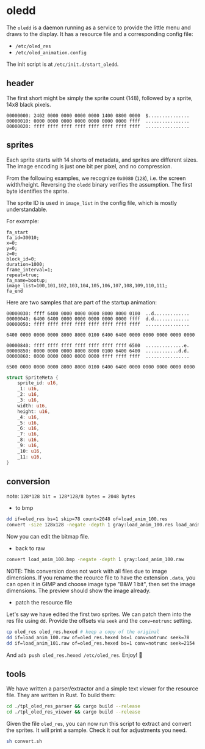 # oledd

The `oledd` is a daemon running as a service to provide the little menu and
draws to the display. It has a resource file and a corresponding config file:

- `/etc/oled_res`
- `/etc/oled_animation.config`

The init script is at `/etc/init.d/start_oledd`.

## header

The first short might be simply the sprite count (148), followed by a sprite,
14x8 black pixels.

```
00000000: 2402 0000 0000 0000 0000 1400 0800 0000  $...............
00000010: 0000 0000 0000 0000 0000 0000 0000 ffff  ................
00000020: ffff ffff ffff ffff ffff ffff ffff ffff  ................
```

## sprites

Each sprite starts with 14 shorts of metadata, and sprites are different sizes.
The image encoding is just one bit per pixel, and no compression.

From the following examples, we recognize `0x0080` (`128`), i.e. the screen
width/height. Reversing the `oledd` binary verifies the assumption.
The first byte identifies the sprite.

The sprite ID is used in `image_list` in the config file, which is mostly
understandable.

For example:
```
fa_start
fa_id=30010;
x=0;
y=0;
z=0;
block_id=0;
duration=1000;
frame_interval=1;
repeat=true;
fa_name=bootup;
image_list=100,101,102,103,104,105,106,107,108,109,110,111;
fa_end
```

Here are two samples that are part of the startup animation:

```
00000030: ffff 6400 0000 0000 0000 8000 8000 0100  ..d.............
00000040: 6400 6400 0000 0000 0000 0000 0000 ffff  d.d.............
00000050: ffff ffff ffff ffff ffff ffff ffff ffff  ................
```

```
6400 0000 0000 0000 8000 8000 0100 6400 6400 0000 0000 0000 0000 0000
```

```
00000840: ffff ffff ffff ffff ffff ffff ffff 6500  ..............e.
00000850: 0000 0000 0000 8000 8000 0100 6400 6400  ............d.d.
00000860: 0000 0000 0000 0000 0000 ffff ffff ffff  ................
```

```
6500 0000 0000 0000 8000 8000 0100 6400 6400 0000 0000 0000 0000 0000
```

```rs
struct SpriteMeta {
    sprite_id: u16,
    _1: u16,
    _2: u16,
    _3: u16,
    width: u16,
    height: u16,
    _4: u16,
    _5: u16,
    _6: u16,
    _7: u16,
    _8: u16,
    _9: u16,
    _10: u16,
    _11: u16,
}
```

## conversion

note: `128*128 bit = 128*128/8 bytes = 2048 bytes`

- to bmp

```sh
dd if=oled_res bs=1 skip=78 count=2048 of=load_anim_100.res
convert -size 128x128 -negate -depth 1 gray:load_anim_100.res load_anim_100.bmp
```

Now you can edit the bitmap file.

- back to raw 

```sh
convert load_anim_100.bmp -negate -depth 1 gray:load_anim_100.raw
```

NOTE: This conversion does not work with all files due to image dimensions.
If you rename the reource file to have the extension `.data`, you can open it
in GIMP and choose image type "B&W 1 bit", then set the image dimensions. The
preview should show the image already.

- patch the resource file

Let's say we have edited the first two sprites. We can patch them into the res
file using `dd`. Provide the offsets via `seek` and the `conv=notrunc` setting.

```sh
cp oled_res oled_res.hexed # keep a copy of the original
dd if=load_anim_100.raw of=oled_res.hexed bs=1 conv=notrunc seek=78
dd if=load_anim_101.raw of=oled_res.hexed bs=1 conv=notrunc seek=2154
```

And `adb push oled_res.hexed /etc/oled_res`. Enjoy! :tada:

## tools

We have written a parser/extractor and a simple text viewer for the resource
file. They are written in Rust. To build them:

```sh
cd ./tpl_oled_res_parser && cargo build --release
cd ./tpl_oled_res_viewer && cargo build --release
```

Given the file `oled_res`, you can now run this script to extract and convert
the sprites. It will print a sample. Check it out for adjustments you need.

```sh
sh convert.sh
```
